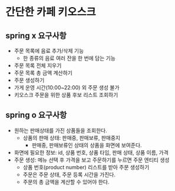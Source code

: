 # 간단한 카페 키오스크

## spring x 요구사항
- 주문 목록에 음료 추가/삭제 기능
  - 한 종류의 음료 여러 잔을 한 번에 담는 기능
- 주문 목록 전체 지우기
- 주문 목록 총 금액 계산하기
- 주문 생성하기 
- 가게 운영 시간(10:00~22:00) 외 주문 생성 불가
- 키오스크 주문을 위한 상품 후보 리스트 조회하기

## spring o 요구사항
- 원하는 판매상태를 가진 상품들을 조회한다.
  - 상품의 판매 상태: 판매중, 판매보류, 판매중지
    - 판매중, 판매보류인 상태의 상품을 화면에 보여준다.
- 화면에 필요한 정보: id, 상품 번호, 상품 타입, 판매 상태, 상품 이름, 가격
- 주문 생성: 메뉴 선택 후 가격을 보고 주문하기를 누르면 주문 엔티티 생성
  - 상품 번호(product number) 리스트를 받아 주문 생성하기
  - 주문은 주문 상태, 주문 등록 시간을 가진다.
  - 주문의 총 금액을 계산할 수 있어야 한다.
